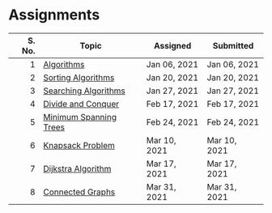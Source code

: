 # Assignments

| S. No. | Topic                                 | Assigned     | Submitted    |
| -----: | ------------------------------------- | ------------ | ------------ |
|      1 | [Algorithms](01-06-2021/)             | Jan 06, 2021 | Jan 06, 2021 |
|      2 | [Sorting Algorithms](01-20-2021/)     | Jan 20, 2021 | Jan 20, 2021 |
|      3 | [Searching Algorithms](01-27-2021/)   | Jan 27, 2021 | Jan 27, 2021 |
|      4 | [Divide and Conquer](02-17-2021/)     | Feb 17, 2021 | Feb 17, 2021 |
|      5 | [Minimum Spanning Trees](02-24-2021/) | Feb 24, 2021 | Feb 24, 2021 |
|      6 | [Knapsack Problem](03-10-2021/)       | Mar 10, 2021 | Mar 10, 2021 |
|      7 | [Dijkstra Algorithm](03-17-2021/)     | Mar 17, 2021 | Mar 17, 2021 |
|      8 | [Connected Graphs](03-31-2021/)       | Mar 31, 2021 | Mar 31, 2021 |
